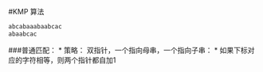 #KMP 算法
```C
abcabaaabaabcac
abaabcac
```
###普通匹配：
* 
策略：
双指针，一个指向母串，一个指向子串：
    * 
如果下标对应的字符相等，则两个指针都自加1